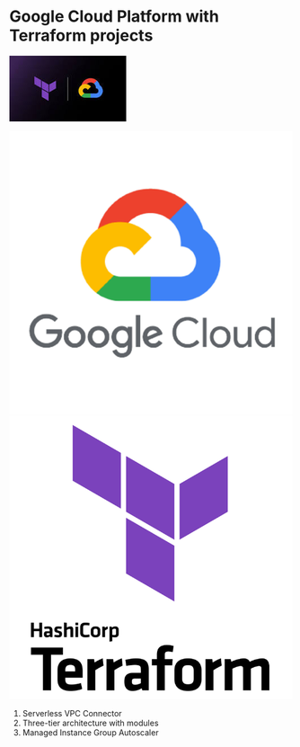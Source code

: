 # Google Cloud Platform with Terraform projects

![img](Terraform_gcp.jpeg)

![img](Google-Cloud-Logo.png) ![img](terraform-hashicorp-logo.png)

1. Serverless VPC Connector
2. Three-tier architecture with modules
3. Managed Instance Group Autoscaler
